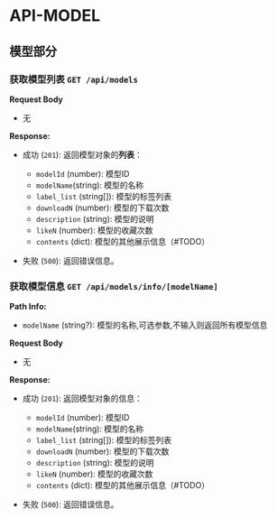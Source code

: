 # API-MODEL

## 模型部分

### 获取模型列表 `GET /api/models`

**Request Body**

- 无

**Response:**

- 成功 (`201`): 返回模型对象的**列表**：

  - `modelId` (number): 模型ID
  - `modelName`(string): 模型的名称
  - `label_list` (string[]): 模型的标签列表
  - `downloadN` (number): 模型的下载次数
  - `description` (string): 模型的说明
  - `likeN` (number): 模型的收藏次数
  - `contents` (dict): 模型的其他展示信息（#TODO）
- 失败 (`500`): 返回错误信息。

### 获取模型信息 `GET /api/models/info/[modelName]`

**Path Info:**

- `modelName` (string?): 模型的名称,可选参数,不输入则返回所有模型信息

**Request Body**

- 无

**Response:**

- 成功 (`201`): 返回模型对象的信息：

  - `modelId` (number): 模型ID
  - `modelName`(string): 模型的名称
  - `label_list` (string[]): 模型的标签列表
  - `downloadN` (number): 模型的下载次数
  - `description` (string): 模型的说明
  - `likeN` (number): 模型的收藏次数
  - `contents` (dict): 模型的其他展示信息（#TODO）
- 失败 (`500`): 返回错误信息。
